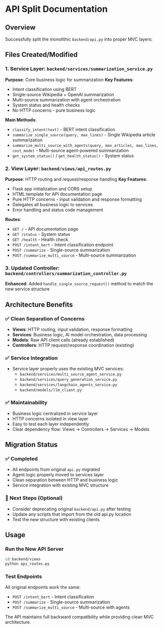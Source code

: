 # API Split Documentation

## Overview
Successfully split the monolithic `backend/api.py` into proper MVC layers:

## Files Created/Modified

### 1. Service Layer: `backend/services/summarization_service.py`
**Purpose**: Core business logic for summarization
**Key Features**:
- Intent classification using BERT
- Single-source Wikipedia + OpenAI summarization  
- Multi-source summarization with agent orchestration
- System status and health checks
- No HTTP concerns - pure business logic

**Main Methods**:
- `classify_intent(text)` - BERT intent classification
- `summarize_single_source(query, max_lines)` - Single Wikipedia article summarization
- `summarize_multi_source_with_agents(query, max_articles, max_lines, cost_mode)` - Multi-source agent-powered summarization
- `get_system_status()` / `get_health_status()` - System status

### 2. View Layer: `backend/views/api_routes.py` 
**Purpose**: HTTP routing and request/response handling
**Key Features**:
- Flask app initialization and CORS setup
- HTML template for API documentation page
- Pure HTTP concerns - input validation and response formatting
- Delegates all business logic to services
- Error handling and status code management

**Routes**:
- `GET /` - API documentation page
- `GET /status` - System status
- `GET /health` - Health check
- `POST /intent_bert` - Intent classification endpoint
- `POST /summarize` - Single-source summarization
- `POST /summarize_multi_source` - Multi-source summarization

### 3. Updated Controller: `backend/controllers/summarization_controller.py`
**Enhanced**: Added `handle_single_source_request()` method to match the new service structure

## Architecture Benefits

### ✅ Clean Separation of Concerns
- **Views**: HTTP routing, input validation, response formatting
- **Services**: Business logic, AI model orchestration, data processing
- **Models**: Raw API client calls (already established)
- **Controllers**: HTTP request/response coordination (existing)

### ✅ Service Integration
- Service layer properly uses the existing MVC services:
  - `backend/services/multi_source_agent_service.py`
  - `backend/services/query_generation_service.py` 
  - `backend/services/langchain_agents_service.py`
  - `backend/models/llm_client.py`

### ✅ Maintainability
- Business logic centralized in service layer
- HTTP concerns isolated in view layer
- Easy to test each layer independently
- Clear dependency flow: Views → Controllers → Services → Models

## Migration Status

### ✅ Completed
- All endpoints from original `api.py` migrated
- Agent logic properly moved to services layer
- Clean separation between HTTP and business logic
- Service integration with existing MVC structure

### 📝 Next Steps (Optional)
- Consider deprecating original `backend/api.py` after testing
- Update any scripts that import from the old api.py location
- Test the new structure with existing clients

## Usage

### Run the New API Server
```bash
cd backend/views
python api_routes.py
```

### Test Endpoints
All original endpoints work the same:
- `POST /intent_bert` - Intent classification
- `POST /summarize` - Single-source summarization  
- `POST /summarize_multi_source` - Multi-source with agents

The API maintains full backward compatibility while providing clean MVC architecture.
